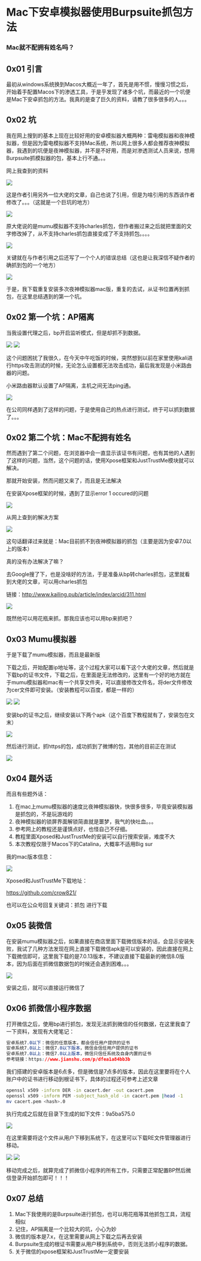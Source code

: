 #                 Mac下安卓模拟器使用Burpsuite抓包方法

### Mac就不配拥有姓名吗？

## 0x01 引言

最初从windows系统换到Macos大概近一年了，首先是用不惯，慢慢习惯之后，开始着手配置Macos下的渗透工具，于是乎发现了诸多个坑，而最近的一个坑便是Mac下安卓抓包的方法。我真的是查了巨久的资料，请教了很多很多的人。。。

## 0x02 坑

我在网上搜到的基本上现在比较好用的安卓模拟器大概两种：雷电模拟器和夜神模拟器，但是因为雷电模拟器不支持Mac系统，所以网上很多人都会推荐夜神模拟器，我遇到的坑便是夜神模拟器，并不是不好用，而是对渗透测试人员来说，想用Burpsuite抓模拟器的包，基本上行不通。。。

网上我查到的资料

<img src="pictures/1.png">



这是作者引用另外一位大佬的文章，自己也说了引用，但是为啥引用的东西该作者修改了。。。（这就是一个巨坑的地方）



<img src="pictures/2.png">



原大佬说的是mumu模拟器不支持charles抓包，但作者搬过来之后就把里面的文字修改掉了，从不支持charles抓包直接变成了不支持抓包。。。。



<img src="pictures/3.png">

关键就在与作者引用之后还写了一个个人的错误总结（这也是让我深信不疑作者的确抓到包的一个地方）

<img src="pictures/4.png">



于是，我下载重复安装多次夜神模拟器mac版，重复的去试，从证书位置再到抓包，在这里总结遇到的第一个坑。

## 0x02 第一个坑：AP隔离

当我设置代理之后，bp开启监听模式，但是却抓不到数据。

<img src="pictures/5.png">

<img src="pictures/6.png">

这个问题困扰了我很久，在今天中午吃饭的时候，突然想到以前在家里使用kali进行https攻击测试的时候，无论怎么设置都无法攻击成功，最后我发现是小米路由器的问题。

小米路由器默认设置了AP隔离，主机之间无法ping通。

<img src="pictures/7.png">

在公司同样遇到了这样的问题，于是使用自己的热点进行测试，终于可以抓到数据了。。。

## 0x02 第二个坑：Mac不配拥有姓名

然而遇到了第二个问题，在浏览器中会一直显示该证书有问题，也有其他的人遇到了这样的问题，当然，这个问题的话，使用Xpose框架和JustTrustMe模块就可以解决。

那就开始安装，然而问题又来了，而且是无法解决

在安装Xpose框架的时候，遇到了显示error 1 occured的问题

<img src="pictures/8.png">

从网上查到的解决方案

<img src="pictures/9.png">



这句话翻译过来就是：Mac目前抓不到夜神模拟器的抓包（主要是因为安卓7.0以上的版本）

真的没有办法解决了嘛？

去Google搜了下，也是没啥好的方法，于是准备从bp转charles抓包，这里就看到大佬的文章，可以用charles抓包

链接：http://www.kailing.pub/article/index/arcid/311.html

<img src="pictures/10.png">

既然他可以用花瓶来抓，那我应该也可以用bp来抓吧？

## 0x03 Mumu模拟器

于是下载了mumu模拟器，而且是最新版

下载之后，开始配置ip地址等，这个过程大家可以看下这个大佬的文章，然后就是下载bp的证书文件，下载之后，在里面是无法修改的，这里有一个好的地方就在于mumu模拟器和mac有一个共享文件夹，可以直接修改文件名，将der文件修改为cer文件即可安装。（安装教程可以百度，都是一样的）

<img src="pictures/11.png">

<img src="pictures/12.png">

安装bp的证书之后，继续安装以下两个apk（这个百度下教程就有了，安装包在文末）

<img src="pictures/15.png">

然后进行测试，抓https的包，成功抓到了微博的包，其他的目前正在测试

<img src="pictures/13.png">

## 0x04 题外话

而且有些题外话：

1. 在mac上mumu模拟器的速度比夜神模拟器快，快很多很多，毕竟安装模拟器是抓包的，不是玩游戏的
2. 夜神模拟器的锁屏界面解锁简直就是噩梦，我气的快吐血。。。
3. 参考网上的教程还是谨慎点好，也怪自己不仔细。
4. 教程里面Xposed和JustTrustMe的安装可以自行搜索安装，难度不大
5. 本次教程仅限于Macos下的Catalina，大概率不适用Big sur

我的mac版本信息：

<img src="pictures/16.png">



Xposed和JustTrustMe下载地址：

https://github.com/crow821/

也可以在公众号回复关键词：抓包   进行下载

## 0x05  装微信

在安装mumu模拟器之后，如果直接在商店里面下载微信版本的话，会显示安装失败，我试了几种方法发现在网上直接下载微信apk是可以安装的，因此直接在网上下载微信即可，这里我下载的是7.0.13版本，不建议直接下载最新的微信8.0版本，因为后面在抓微信数据包的时候还会遇到困难。。。

<img src="pictures/17.png">

安装之后，就可以直接运行微信了

## 0x06  抓微信小程序数据

打开微信之后，使用bp进行抓包，发现无法抓到微信的任何数据，在这里我查了一下资料，发现有大佬笔记：

```css
安卓系统7.0以下：微信的任意版本，都会信任用户提供的证书
安卓系统7.0以上：微信7.0以下版本，微信会信任用户提供的证书
安卓系统7.0以上：微信7.0以上版本，微信只信任系统及自身内置的证书
参考链接：https://www.jianshu.com/p/dfea1a84bb3b
```

我们搭建的安卓版本是6点多，但是微信是7点多的版本，因此在这里要将在个人账户中的证书进行移动到根证书下，具体的过程还可参考上述文章

```bash
openssl x509 -inform DER -in cacert.der -out cacert.pem  
openssl x509 -inform PEM -subject_hash_old -in cacert.pem |head -1  
mv cacert.pem <hash>.0 
```

执行完成之后就在目录下生成的如下文件：9a5ba575.0

<img src="pictures/18.png">

在这里需要将这个文件从用户下移到系统下，在这里可以下载RE文件管理器进行移动。

<img src="pictures/19.png">

<img src="pictures/20.png">

移动完成之后，就算完成了抓微信小程序的所有工作，只需要正常配置BP然后微信登录开始抓包即可！！！

## 0x07 总结

1. Mac下我使用的是Burpsuite进行抓包，也可以用花瓶等其他抓包工具，流程相似
2. 记住，AP隔离是一个比较大的坑，小心为妙
3. 微信的版本是7.x，在这里需要从网上下载之后再去安装
4. Burpsuite生成的根证书需要从用户移到系统中，否则无法抓小程序的数据。
5. 关于微信的xpose框架和JustTrustMe一定要安装

